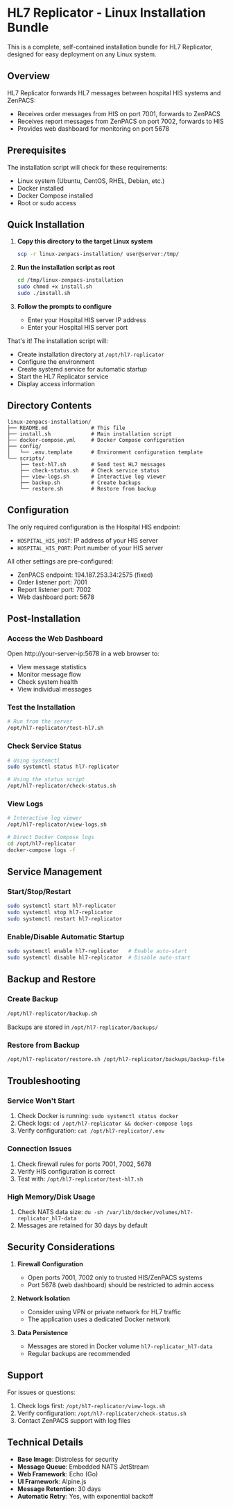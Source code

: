 # HL7 Replicator - Linux Installation Bundle

This is a complete, self-contained installation bundle for HL7 Replicator, designed for easy deployment on any Linux system.

## Overview

HL7 Replicator forwards HL7 messages between hospital HIS systems and ZenPACS:
- Receives order messages from HIS on port 7001, forwards to ZenPACS
- Receives report messages from ZenPACS on port 7002, forwards to HIS
- Provides web dashboard for monitoring on port 5678

## Prerequisites

The installation script will check for these requirements:
- Linux system (Ubuntu, CentOS, RHEL, Debian, etc.)
- Docker installed
- Docker Compose installed
- Root or sudo access

## Quick Installation

1. **Copy this directory to the target Linux system**
   ```bash
   scp -r linux-zenpacs-installation/ user@server:/tmp/
   ```

2. **Run the installation script as root**
   ```bash
   cd /tmp/linux-zenpacs-installation
   sudo chmod +x install.sh
   sudo ./install.sh
   ```

3. **Follow the prompts to configure**
   - Enter your Hospital HIS server IP address
   - Enter your Hospital HIS server port

That's it! The installation script will:
- Create installation directory at `/opt/hl7-replicator`
- Configure the environment
- Create systemd service for automatic startup
- Start the HL7 Replicator service
- Display access information

## Directory Contents

```
linux-zenpacs-installation/
├── README.md              # This file
├── install.sh             # Main installation script
├── docker-compose.yml     # Docker Compose configuration
├── config/
│   └── .env.template      # Environment configuration template
└── scripts/
    ├── test-hl7.sh        # Send test HL7 messages
    ├── check-status.sh    # Check service status
    ├── view-logs.sh       # Interactive log viewer
    ├── backup.sh          # Create backups
    └── restore.sh         # Restore from backup
```

## Configuration

The only required configuration is the Hospital HIS endpoint:
- `HOSPITAL_HIS_HOST`: IP address of your HIS server
- `HOSPITAL_HIS_PORT`: Port number of your HIS server

All other settings are pre-configured:
- ZenPACS endpoint: 194.187.253.34:2575 (fixed)
- Order listener port: 7001
- Report listener port: 7002
- Web dashboard port: 5678

## Post-Installation

### Access the Web Dashboard
Open http://your-server-ip:5678 in a web browser to:
- View message statistics
- Monitor message flow
- Check system health
- View individual messages

### Test the Installation
```bash
# Run from the server
/opt/hl7-replicator/test-hl7.sh
```

### Check Service Status
```bash
# Using systemctl
sudo systemctl status hl7-replicator

# Using the status script
/opt/hl7-replicator/check-status.sh
```

### View Logs
```bash
# Interactive log viewer
/opt/hl7-replicator/view-logs.sh

# Direct Docker Compose logs
cd /opt/hl7-replicator
docker-compose logs -f
```

## Service Management

### Start/Stop/Restart
```bash
sudo systemctl start hl7-replicator
sudo systemctl stop hl7-replicator
sudo systemctl restart hl7-replicator
```

### Enable/Disable Automatic Startup
```bash
sudo systemctl enable hl7-replicator   # Enable auto-start
sudo systemctl disable hl7-replicator  # Disable auto-start
```

## Backup and Restore

### Create Backup
```bash
/opt/hl7-replicator/backup.sh
```
Backups are stored in `/opt/hl7-replicator/backups/`

### Restore from Backup
```bash
/opt/hl7-replicator/restore.sh /opt/hl7-replicator/backups/backup-file.tar.gz
```

## Troubleshooting

### Service Won't Start
1. Check Docker is running: `sudo systemctl status docker`
2. Check logs: `cd /opt/hl7-replicator && docker-compose logs`
3. Verify configuration: `cat /opt/hl7-replicator/.env`

### Connection Issues
1. Check firewall rules for ports 7001, 7002, 5678
2. Verify HIS configuration is correct
3. Test with: `/opt/hl7-replicator/test-hl7.sh`

### High Memory/Disk Usage
1. Check NATS data size: `du -sh /var/lib/docker/volumes/hl7-replicator_hl7-data`
2. Messages are retained for 30 days by default

## Security Considerations

1. **Firewall Configuration**
   - Open ports 7001, 7002 only to trusted HIS/ZenPACS systems
   - Port 5678 (web dashboard) should be restricted to admin access

2. **Network Isolation**
   - Consider using VPN or private network for HL7 traffic
   - The application uses a dedicated Docker network

3. **Data Persistence**
   - Messages are stored in Docker volume `hl7-replicator_hl7-data`
   - Regular backups are recommended

## Support

For issues or questions:
1. Check logs first: `/opt/hl7-replicator/view-logs.sh`
2. Verify configuration: `/opt/hl7-replicator/check-status.sh`
3. Contact ZenPACS support with log files

## Technical Details

- **Base Image**: Distroless for security
- **Message Queue**: Embedded NATS JetStream
- **Web Framework**: Echo (Go)
- **UI Framework**: Alpine.js
- **Message Retention**: 30 days
- **Automatic Retry**: Yes, with exponential backoff